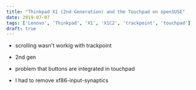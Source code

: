 ```yaml
---
title: "Thinkpad X1 (2nd Generation) and the Touchpad on openSUSE"
date: 2019-07-07
tags: ['Lenovo', 'Thinkpad', 'X1', 'X1C2', 'trackpoint', 'touchpad']
draft: true
---
```


* scrolling wasn't workig with trackpoint
* 2nd gen
* problem that buttons are integrated in touchpad

    <!-- more -->
* I had to remove xf86-input-synaptics
